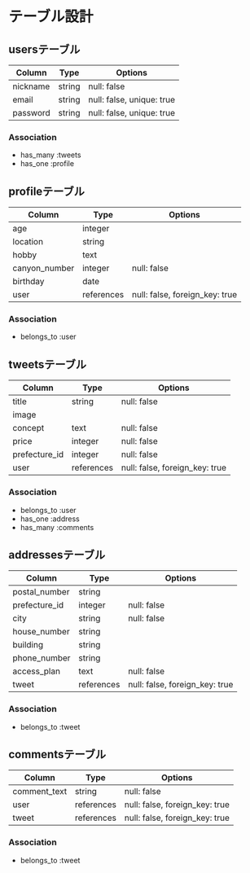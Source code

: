 # テーブル設計

## usersテーブル

| Column               | Type   | Options                   |
| -------------------- | ------ | ------------------------- |
| nickname             | string | null: false               |
| email                | string | null: false, unique: true |
| password             | string | null: false, unique: true |

### Association
 - has_many :tweets
 - has_one :profile


## profileテーブル

| Column        | Type       | Options                        |
| ------------- | ---------- | ------------------------------ |
| age           | integer    |                                |
| location      | string     |                                |
| hobby         | text       |                                |
| canyon_number | integer    | null: false                    |
| birthday      | date       |                                |
| user          | references | null: false, foreign_key: true |

### Association
- belongs_to :user


## tweetsテーブル

| Column        | Type       | Options                        |
| ------------- | ---------- | ------------------------------ |
| title         | string     | null: false                    |
| image         |            |                                |
| concept       | text       | null: false                    |
| price         | integer    | null: false                    |
| prefecture_id | integer    | null: false                    |
| user          | references | null: false, foreign_key: true |

### Association
- belongs_to :user
- has_one :address
- has_many :comments


## addressesテーブル

| Column        | Type       | Options                        |
| ------------- | ---------- | ------------------------------ |
| postal_number | string     |                                |
| prefecture_id | integer    | null: false                    |
| city          | string     | null: false                    |
| house_number  | string     |                                |
| building      | string     |                                |
| phone_number  | string     |                                |
| access_plan   | text       | null: false                    |
| tweet         | references | null: false, foreign_key: true |

### Association
- belongs_to :tweet


## commentsテーブル
| Column       | Type       | Options                        |
| ------------ | ---------- | ------------------------------ |
| comment_text | string     | null: false                    |
| user         | references | null: false, foreign_key: true |
| tweet        | references | null: false, foreign_key: true |

### Association
- belongs_to :tweet
